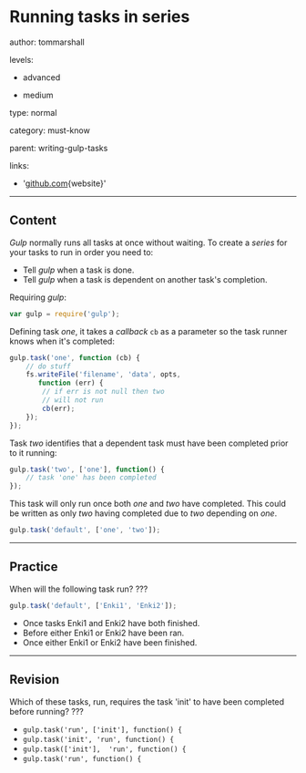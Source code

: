 # Running tasks in series
author: tommarshall

levels:

  - advanced

  - medium

type: normal

category: must-know

parent: writing-gulp-tasks

links:

  - '[github.com](https://github.com/OverZealous/run-sequence){website}'

---
## Content

*Gulp* normally runs all tasks at once without waiting. To create a *series* for your tasks to run in order you need to:
- Tell *gulp* when a task is done.
- Tell *gulp* when a task is dependent on another task's completion.

Requiring *gulp*:
```javascript
var gulp = require('gulp');
```
Defining task *one*, it takes a *callback* `cb` as a parameter so the task runner knows when it's completed:
```javascript
gulp.task('one', function (cb) {
    // do stuff
    fs.writeFile('filename', 'data', opts, 
       function (err) {
        // if err is not null then two 
        // will not run
        cb(err);
    });
});
```
Task *two* identifies that a dependent task must have been completed prior to it running:
```javascript
gulp.task('two', ['one'], function() {
    // task 'one' has been completed
});
```
This task will only run once both *one* and *two* have completed. This could be written as only *two* having completed due to *two* depending on *one*.
```javascript
gulp.task('default', ['one', 'two']);
```

---
## Practice

When will the following task run? ???

```javascript
gulp.task('default', ['Enki1', 'Enki2']);
```

* Once tasks Enki1 and Enki2 have both finished.
* Before either Enki1 or Enki2 have been ran.
* Once either Enki1 or Enki2 have been finished.

---
## Revision

Which of these tasks, run,  requires the task 'init' to have been completed before running? ???
* `gulp.task('run', ['init'], function() {`
* `gulp.task('init', 'run', function() {`
* `gulp.task(['init'],  'run', function() {`
* `gulp.task('run', function() {`